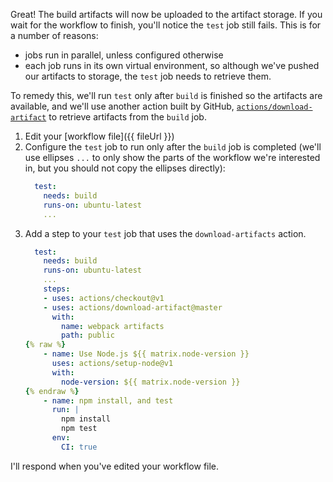 Great! The build artifacts will now be uploaded to the artifact storage. If you wait for the workflow to finish, you'll notice the `test` job still fails. This is for a number of reasons:
- jobs run in parallel, unless configured otherwise 
- each job runs in its own virtual environment, so although we've pushed our artifacts to storage, the `test` job needs to retrieve them.

To remedy this, we'll run `test` only after `build` is finished so the artifacts are available, and we'll use another action built by GitHub, [`actions/download-artifact`](https://github.com/actions/download-artifact) to retrieve artifacts from the `build` job.

1. Edit your [workflow file]({{ fileUrl }})
1. Configure the `test` job to run only after the `build` job is completed (we'll use ellipses `...` to only show the parts of the workflow we're interested in, but you should not copy the ellipses directly):
    ```yaml
      test:
        needs: build
        runs-on: ubuntu-latest
        ...
    ```
1. Add a step to your `test` job that uses the `download-artifacts` action.
    ```yaml
      test:
        needs: build
        runs-on: ubuntu-latest
        ...
        steps:
        - uses: actions/checkout@v1
        - uses: actions/download-artifact@master
          with: 
            name: webpack artifacts
            path: public
    {% raw %}
        - name: Use Node.js ${{ matrix.node-version }}
          uses: actions/setup-node@v1
          with:
            node-version: ${{ matrix.node-version }}
    {% endraw %}
        - name: npm install, and test
          run: |
            npm install
            npm test
          env:
            CI: true
    ```
I'll respond when you've edited your workflow file. 
